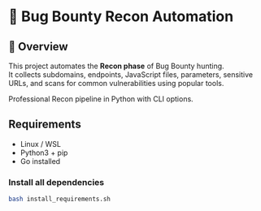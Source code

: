 
# 🔎 Bug Bounty Recon Automation

## 📌 Overview
This project automates the **Recon phase** of Bug Bounty hunting.  
It collects subdomains, endpoints, JavaScript files, parameters, sensitive URLs, and scans for common vulnerabilities using popular tools.



Professional Recon pipeline in Python with CLI options.

## Requirements

- Linux / WSL
- Python3 + pip
- Go installed

### Install all dependencies

```bash
bash install_requirements.sh

